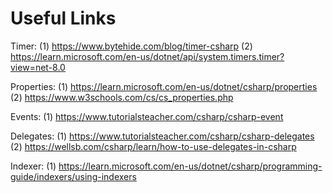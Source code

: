 # Useful Links

Timer: (1) https://www.bytehide.com/blog/timer-csharp
       (2) https://learn.microsoft.com/en-us/dotnet/api/system.timers.timer?view=net-8.0

Properties: (1) https://learn.microsoft.com/en-us/dotnet/csharp/properties
            (2) https://www.w3schools.com/cs/cs_properties.php

Events: (1) https://www.tutorialsteacher.com/csharp/csharp-event

Delegates: (1) https://www.tutorialsteacher.com/csharp/csharp-delegates
           (2) https://wellsb.com/csharp/learn/how-to-use-delegates-in-csharp

Indexer: (1) https://learn.microsoft.com/en-us/dotnet/csharp/programming-guide/indexers/using-indexers
